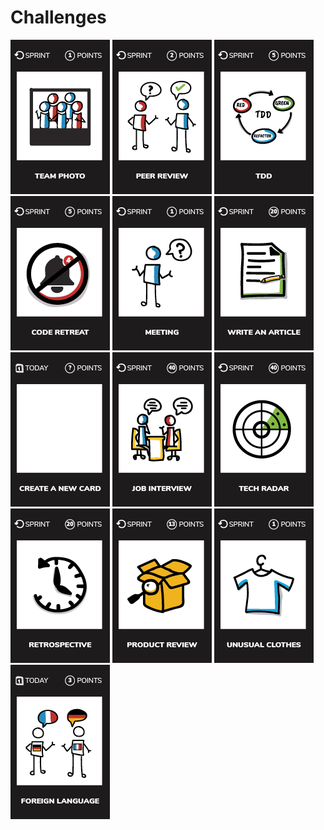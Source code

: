# Challenges
[![Take a photo with your team](images/team-photo.png)](team-photo)
[![Do a pair review in an other team](images/peer-review.png)](peer-review)
[![Write a functionality using TDD](images/tdd.png)](tdd)
[![Code retreat](images/code-retreat.png)](code-retreat)
[![Ask a question during your next meeting](images/meeting.png)](meeting)
[![Write an article](images/Write-an-article.png)](write-an-article)
[![Create a new card](images/create-a-new-card.png)](create-a-new-card)
[![Participate to a job interview](images/job-interview.png)](job-interview)
[![Technology radar](images/tech-radar.png)](tech-radar)
[![Facilitate a retrospective](images/retrospective.png)](retrospective)
[![Lead a product review](images/product-review.png)](product-review)
[![Wear unusual clothes](images/unusual-clothes.png)](unusual-clothes)
[![Foreign language](images/foreign-language.png)](foreign-language)
